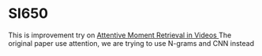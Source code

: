 # SI650

This is improvement try on [Attentive Moment Retrieval in Videos ](https://www.comp.nus.edu.sg/~xiangnan/papers/sigir18-video-retrieval.pdf)
The original paper use attention, we are trying to use N-grams and CNN instead
